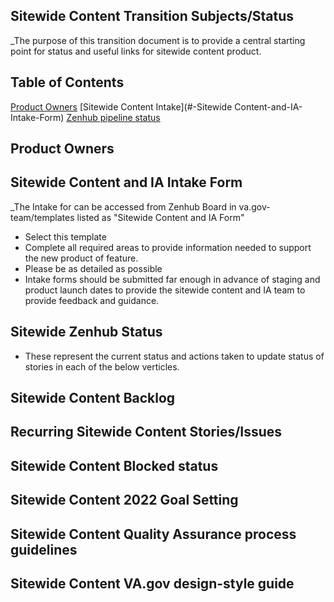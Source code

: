 ## Sitewide Content Transition Subjects/Status
_The purpose of this transition document is to provide a central starting point for status and useful links for sitewide content product. 

## Table of Contents
[Product Owners](#-Product-Owners)
[Sitewide Content Intake](#-Sitewide Content-and-IA-Intake-Form)
[Zenhub pipeline status](#-Sitewide-Zenhub-Status)

## Product Owners

## Sitewide Content and IA Intake Form
_The Intake for can be accessed from Zenhub Board in va.gov-team/templates listed as "Sitewide Content and IA Form"
- Select this template
- Complete all required areas to provide information needed to support the new product of feature.
- Please be as detailed as possible
- Intake forms should be submitted far enough in advance of staging and product launch dates to provide the sitewide content and IA team to provide feedback and guidance.


## Sitewide Zenhub Status
- These represent the current status and actions taken to update status of stories in each of the below verticles. 

## Sitewide Content Backlog

## Recurring Sitewide Content Stories/Issues 

## Sitewide Content Blocked status



## Sitewide Content 2022 Goal Setting



## Sitewide Content Quality Assurance process guidelines


## Sitewide Content VA.gov design-style guide

